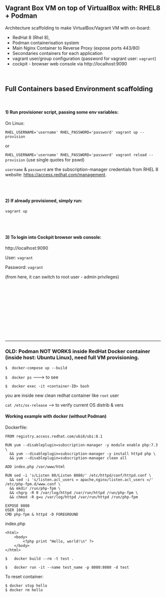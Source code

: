 ## Vagrant Box VM on top of VirtualBox with: RHEL8 + Podman
Architecture scaffolding to make VirtualBox/Vagrant VM with on-board:
- RedHat 8 (Rhel 8),
- Podman containerisation system
- Main Nginx Container to Reverse Proxy (expose ports 443/80)
- Secondaries containers for each application
- vagrant user/group configuration (password for vagrant user: `vagrant`)
- cockpit - browser web console via http://localhost:9090  

<br/>

## Full Containers based Environment scaffolding
<br/>

#### 1) Run provisioner script, passing some env variables:

On Linux:

`RHEL_USERNAME='username' RHEL_PASSWORD='password' vagrant up --provision`

or

`RHEL_USERNAME='username' RHEL_PASSWORD='password' vagrant reload --provision` (use single quotes for pswd)

`username` & `password` are the subscription-manager credentials from RHEL 8 website: https://access.redhat.com/management.

<br/>
<br/>

#### 2) If already provisioned, simply run:

`vagrant up`

<br/>
<br/>

#### 3) To login into Cockpit browser web console:
http://localhost:9090

User: `vagrant`

Password: `vagrant`

(from here, it can switch to root user - admin privileges)

<br/>
<br/>
<br/>
<br/>
<br/>
<br/>
<br/>
<br/>
<br/>
<br/>

---



### OLD: Podman NOT WORKS inside RedHat Docker container (inside host: Ubuntu Linux), need full VM provisioning.

`$  docker-compose up --build`

`$  docker ps` ---> to see <container-ID>

`$  docker exec -it <container-ID> bash`

you are inside new clean redhat container like `root` user

`cat /etc/os-release`  --> to verify current OS distrib & vers


#### Working example with docker (without Podman)

Dockerfile:
```
FROM registry.access.redhat.com/ubi8/ubi:8.1

RUN yum --disableplugin=subscription-manager -y module enable php:7.3 \
  && yum --disableplugin=subscription-manager -y install httpd php \
  && yum --disableplugin=subscription-manager clean all

ADD index.php /var/www/html

RUN sed -i 's/Listen 80/Listen 8080/' /etc/httpd/conf/httpd.conf \
  && sed -i 's/listen.acl_users = apache,nginx/listen.acl_users =/' /etc/php-fpm.d/www.conf \
  && mkdir /run/php-fpm \
  && chgrp -R 0 /var/log/httpd /var/run/httpd /run/php-fpm \
  && chmod -R g=u /var/log/httpd /var/run/httpd /run/php-fpm

EXPOSE 8080
USER 1001
CMD php-fpm & httpd -D FOREGROUND
```

index.php
```
<html>
    <body>
        <?php print "Hello, world!\n" ?>
    </body>
</html>
```

`$   docker build --rm -t test .`

`$   docker run -it --name test_name -p 8080:8080 -d test`

To reset container:
```
$ docker stop hello
$ docker rm hello
```
